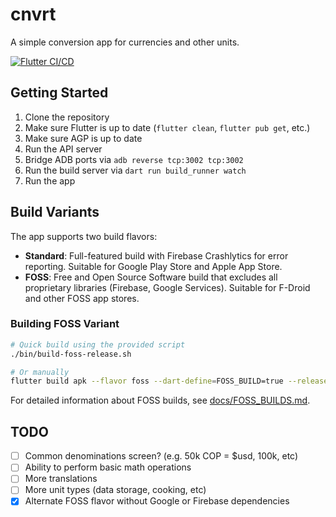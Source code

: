 # cnvrt

A simple conversion app for currencies and other units.

[![Flutter CI/CD](https://github.com/wesleybliss/cnvrt/actions/workflows/ci-cd.yml/badge.svg)](https://github.com/wesleybliss/cnvrt/actions/workflows/ci-cd.yml)

## Getting Started

1. Clone the repository
2. Make sure Flutter is up to date (`flutter clean`, `flutter pub get`, etc.)
3. Make sure AGP is up to date
4. Run the API server
5. Bridge ADB ports via `adb reverse tcp:3002 tcp:3002`
6. Run the build server via `dart run build_runner watch`
7. Run the app


## Build Variants

The app supports two build flavors:

- **Standard**: Full-featured build with Firebase Crashlytics for error reporting. Suitable for Google Play Store and Apple App Store.
- **FOSS**: Free and Open Source Software build that excludes all proprietary libraries (Firebase, Google Services). Suitable for F-Droid and other FOSS app stores.

### Building FOSS Variant

```bash
# Quick build using the provided script
./bin/build-foss-release.sh

# Or manually
flutter build apk --flavor foss --dart-define=FOSS_BUILD=true --release
```

For detailed information about FOSS builds, see [docs/FOSS_BUILDS.md](docs/FOSS_BUILDS.md).

## TODO

* [ ] Common denominations screen? (e.g. 50k COP = $usd, 100k, etc)
* [ ] Ability to perform basic math operations
* [ ] More translations
* [ ] More unit types (data storage, cooking, etc)
* [x] Alternate FOSS flavor without Google or Firebase dependencies
